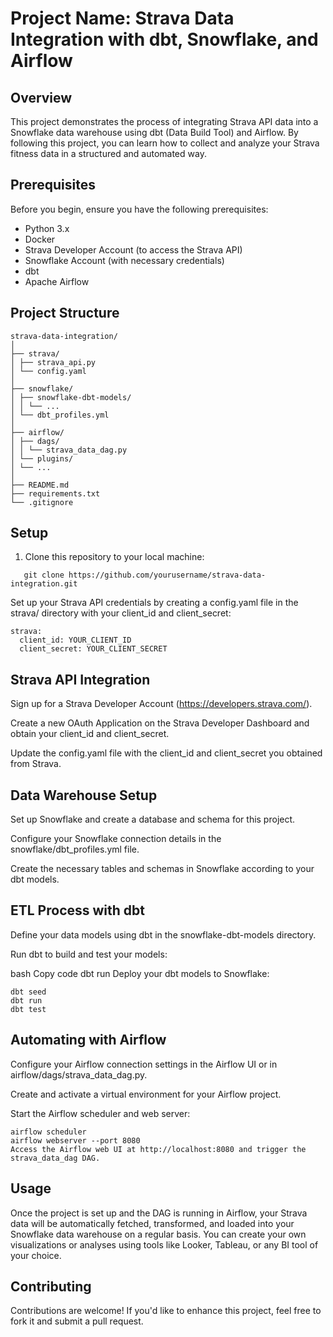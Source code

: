 # Project Name: Strava Data Integration with dbt, Snowflake, and Airflow

## Overview
This project demonstrates the process of integrating Strava API data into a Snowflake data warehouse using dbt (Data Build Tool) and Airflow. By following this project, you can learn how to collect and analyze your Strava fitness data in a structured and automated way.

## Prerequisites
Before you begin, ensure you have the following prerequisites:
- Python 3.x
- Docker 
- Strava Developer Account (to access the Strava API)
- Snowflake Account (with necessary credentials)
- dbt  
- Apache Airflow  

## Project Structure

``` 
strava-data-integration/
│
├── strava/
│ ├── strava_api.py
│ └── config.yaml
│
├── snowflake/
│ ├── snowflake-dbt-models/
│ │ └── ...
│ └── dbt_profiles.yml
│
├── airflow/
│ ├── dags/
│ │ └── strava_data_dag.py
│ └── plugins/
│ └── ...
│
├── README.md
├── requirements.txt
└── .gitignore
```

## Setup
1. Clone this repository to your local machine:
```
   git clone https://github.com/yourusername/strava-data-integration.git
```

Set up your Strava API credentials by creating a config.yaml file in the strava/ directory with your client_id and client_secret:

```
strava:
  client_id: YOUR_CLIENT_ID
  client_secret: YOUR_CLIENT_SECRET
```

## Strava API Integration
Sign up for a Strava Developer Account (https://developers.strava.com/).

Create a new OAuth Application on the Strava Developer Dashboard and obtain your client_id and client_secret.

Update the config.yaml file with the client_id and client_secret you obtained from Strava.

## Data Warehouse Setup
Set up Snowflake and create a database and schema for this project.

Configure your Snowflake connection details in the snowflake/dbt_profiles.yml file.

Create the necessary tables and schemas in Snowflake according to your dbt models.

## ETL Process with dbt
Define your data models using dbt in the snowflake-dbt-models directory.

Run dbt to build and test your models:

bash
Copy code
dbt run
Deploy your dbt models to Snowflake:

```
dbt seed
dbt run
dbt test
```

## Automating with Airflow
Configure your Airflow connection settings in the Airflow UI or in airflow/dags/strava_data_dag.py.

Create and activate a virtual environment for your Airflow project.

Start the Airflow scheduler and web server:

```
airflow scheduler
airflow webserver --port 8080
Access the Airflow web UI at http://localhost:8080 and trigger the strava_data_dag DAG.
```

## Usage
Once the project is set up and the DAG is running in Airflow, your Strava data will be automatically fetched, transformed, and loaded into your Snowflake data warehouse on a regular basis.
You can create your own visualizations or analyses using tools like Looker, Tableau, or any BI tool of your choice.

## Contributing
Contributions are welcome! If you'd like to enhance this project, feel free to fork it and submit a pull request.



